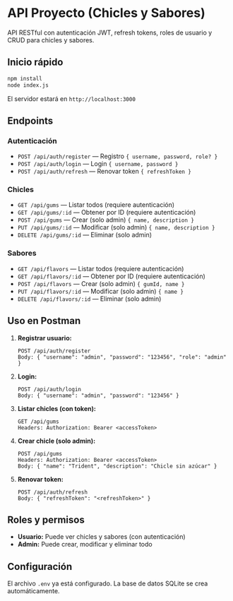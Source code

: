 # API Proyecto (Chicles y Sabores)

API RESTful con autenticación JWT, refresh tokens, roles de usuario y CRUD para chicles y sabores.

## Inicio rápido

```bash
npm install
node index.js
```

El servidor estará en `http://localhost:3000`

## Endpoints

### Autenticación
- `POST /api/auth/register` — Registro `{ username, password, role? }`
- `POST /api/auth/login` — Login `{ username, password }`
- `POST /api/auth/refresh` — Renovar token `{ refreshToken }`

### Chicles
- `GET /api/gums` — Listar todos (requiere autenticación)
- `GET /api/gums/:id` — Obtener por ID (requiere autenticación)
- `POST /api/gums` — Crear (solo admin) `{ name, description }`
- `PUT /api/gums/:id` — Modificar (solo admin) `{ name, description }`
- `DELETE /api/gums/:id` — Eliminar (solo admin)

### Sabores
- `GET /api/flavors` — Listar todos (requiere autenticación)
- `GET /api/flavors/:id` — Obtener por ID (requiere autenticación)
- `POST /api/flavors` — Crear (solo admin) `{ gumId, name }`
- `PUT /api/flavors/:id` — Modificar (solo admin) `{ name }`
- `DELETE /api/flavors/:id` — Eliminar (solo admin)

## Uso en Postman

1. **Registrar usuario:**
   ```
   POST /api/auth/register
   Body: { "username": "admin", "password": "123456", "role": "admin" }
   ```

2. **Login:**
   ```
   POST /api/auth/login
   Body: { "username": "admin", "password": "123456" }
   ```

3. **Listar chicles (con token):**
   ```
   GET /api/gums
   Headers: Authorization: Bearer <accessToken>
   ```

4. **Crear chicle (solo admin):**
   ```
   POST /api/gums
   Headers: Authorization: Bearer <accessToken>
   Body: { "name": "Trident", "description": "Chicle sin azúcar" }
   ```

5. **Renovar token:**
   ```
   POST /api/auth/refresh
   Body: { "refreshToken": "<refreshToken>" }
   ```

## Roles y permisos
- **Usuario:** Puede ver chicles y sabores (con autenticación)
- **Admin:** Puede crear, modificar y eliminar todo

## Configuración
El archivo `.env` ya está configurado. La base de datos SQLite se crea automáticamente. 